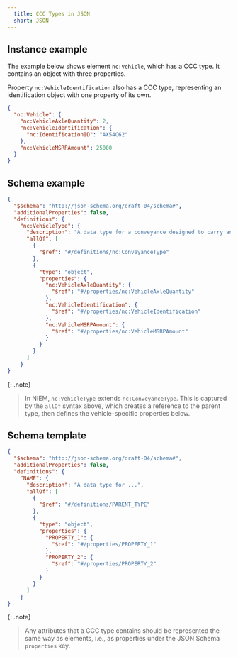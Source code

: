 ```yaml
---
  title: CCC Types in JSON
  short: JSON
---
```


## Instance example

The example below shows element `nc:Vehicle`, which has a CCC type.  It contains an object with three properties.

Property `nc:VehicleIdentification` also has a CCC type, representing an identification object with one property of its own.

```json
{
  "nc:Vehicle": {
    "nc:VehicleAxleQuantity": 2,
    "nc:VehicleIdentification": {
      "nc:IdentificationID": "AX54C62"
    },
    "nc:VehicleMSRPAmount": 25000
  }
}
```

## Schema example

```json
{
  "$schema": "http://json-schema.org/draft-04/schema#",
  "additionalProperties": false,
  "definitions": {
    "nc:VehicleType": {
      "description": "A data type for a conveyance designed to carry an operator, passengers and/or cargo, over land.",
      "allOf": [
        {
          "$ref": "#/definitions/nc:ConveyanceType"
        },
        {
          "type": "object",
          "properties": {
            "nc:VehicleAxleQuantity": {
              "$ref": "#/properties/nc:VehicleAxleQuantity"
            },
            "nc:VehicleIdentification": {
              "$ref": "#/properties/nc:VehicleIdentification"
            },
            "nc:VehicleMSRPAmount": {
              "$ref": "#/properties/nc:VehicleMSRPAmount"
            }
          }
        }
      ]
    }
}
```

{: .note}
>In NIEM, `nc:VehicleType` extends `nc:ConveyanceType`.  This is captured by the `allOf` syntax above, which creates a reference to the parent type, then defines the vehicle-specific properties below.

## Schema template

```json
{
  "$schema": "http://json-schema.org/draft-04/schema#",
  "additionalProperties": false,
  "definitions": {
    "NAME": {
      "description": "A data type for ...",
      "allOf": [
        {
          "$ref": "#/definitions/PARENT_TYPE"
        },
        {
          "type": "object",
          "properties": {
            "PROPERTY_1": {
              "$ref": "#/properties/PROPERTY_1"
            },
            "PROPERTY_2": {
              "$ref": "#/properties/PROPERTY_2"
            }
          }
        }
      ]
    }
}
```

{: .note}
>Any attributes that a CCC type contains should be represented the same way as elements, i.e., as properties under the JSON Schema `properties` key.
